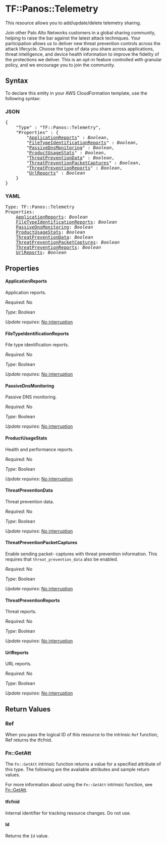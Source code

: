 # TF::Panos::Telemetry

This resource allows you to add/update/delete telemetry sharing.

Join other Palo Alto Networks customers in a global sharing community, helping
to raise the bar against the latest attack techniques. Your participation
allows us to deliver new threat prevention controls across the attack
lifecycle. Choose the type of data you share across applications, threat
intelligence, and device health information to improve the fidelity of the
protections we deliver. This is an opt-in feature controlled with granular
policy, and we encourage you to join the community.

## Syntax

To declare this entity in your AWS CloudFormation template, use the following syntax:

### JSON

<pre>
{
    "Type" : "TF::Panos::Telemetry",
    "Properties" : {
        "<a href="#applicationreports" title="ApplicationReports">ApplicationReports</a>" : <i>Boolean</i>,
        "<a href="#filetypeidentificationreports" title="FileTypeIdentificationReports">FileTypeIdentificationReports</a>" : <i>Boolean</i>,
        "<a href="#passivednsmonitoring" title="PassiveDnsMonitoring">PassiveDnsMonitoring</a>" : <i>Boolean</i>,
        "<a href="#productusagestats" title="ProductUsageStats">ProductUsageStats</a>" : <i>Boolean</i>,
        "<a href="#threatpreventiondata" title="ThreatPreventionData">ThreatPreventionData</a>" : <i>Boolean</i>,
        "<a href="#threatpreventionpacketcaptures" title="ThreatPreventionPacketCaptures">ThreatPreventionPacketCaptures</a>" : <i>Boolean</i>,
        "<a href="#threatpreventionreports" title="ThreatPreventionReports">ThreatPreventionReports</a>" : <i>Boolean</i>,
        "<a href="#urlreports" title="UrlReports">UrlReports</a>" : <i>Boolean</i>
    }
}
</pre>

### YAML

<pre>
Type: TF::Panos::Telemetry
Properties:
    <a href="#applicationreports" title="ApplicationReports">ApplicationReports</a>: <i>Boolean</i>
    <a href="#filetypeidentificationreports" title="FileTypeIdentificationReports">FileTypeIdentificationReports</a>: <i>Boolean</i>
    <a href="#passivednsmonitoring" title="PassiveDnsMonitoring">PassiveDnsMonitoring</a>: <i>Boolean</i>
    <a href="#productusagestats" title="ProductUsageStats">ProductUsageStats</a>: <i>Boolean</i>
    <a href="#threatpreventiondata" title="ThreatPreventionData">ThreatPreventionData</a>: <i>Boolean</i>
    <a href="#threatpreventionpacketcaptures" title="ThreatPreventionPacketCaptures">ThreatPreventionPacketCaptures</a>: <i>Boolean</i>
    <a href="#threatpreventionreports" title="ThreatPreventionReports">ThreatPreventionReports</a>: <i>Boolean</i>
    <a href="#urlreports" title="UrlReports">UrlReports</a>: <i>Boolean</i>
</pre>

## Properties

#### ApplicationReports

Application reports.

_Required_: No

_Type_: Boolean

_Update requires_: [No interruption](https://docs.aws.amazon.com/AWSCloudFormation/latest/UserGuide/using-cfn-updating-stacks-update-behaviors.html#update-no-interrupt)

#### FileTypeIdentificationReports

File type identification
reports.

_Required_: No

_Type_: Boolean

_Update requires_: [No interruption](https://docs.aws.amazon.com/AWSCloudFormation/latest/UserGuide/using-cfn-updating-stacks-update-behaviors.html#update-no-interrupt)

#### PassiveDnsMonitoring

Passive DNS monitoring.

_Required_: No

_Type_: Boolean

_Update requires_: [No interruption](https://docs.aws.amazon.com/AWSCloudFormation/latest/UserGuide/using-cfn-updating-stacks-update-behaviors.html#update-no-interrupt)

#### ProductUsageStats

Health and performance reports.

_Required_: No

_Type_: Boolean

_Update requires_: [No interruption](https://docs.aws.amazon.com/AWSCloudFormation/latest/UserGuide/using-cfn-updating-stacks-update-behaviors.html#update-no-interrupt)

#### ThreatPreventionData

Threat prevention data.

_Required_: No

_Type_: Boolean

_Update requires_: [No interruption](https://docs.aws.amazon.com/AWSCloudFormation/latest/UserGuide/using-cfn-updating-stacks-update-behaviors.html#update-no-interrupt)

#### ThreatPreventionPacketCaptures

Enable sending packet-
captures with threat prevention information. This requires that
`threat_prevention_data` also be enabled.

_Required_: No

_Type_: Boolean

_Update requires_: [No interruption](https://docs.aws.amazon.com/AWSCloudFormation/latest/UserGuide/using-cfn-updating-stacks-update-behaviors.html#update-no-interrupt)

#### ThreatPreventionReports

Threat reports.

_Required_: No

_Type_: Boolean

_Update requires_: [No interruption](https://docs.aws.amazon.com/AWSCloudFormation/latest/UserGuide/using-cfn-updating-stacks-update-behaviors.html#update-no-interrupt)

#### UrlReports

URL reports.

_Required_: No

_Type_: Boolean

_Update requires_: [No interruption](https://docs.aws.amazon.com/AWSCloudFormation/latest/UserGuide/using-cfn-updating-stacks-update-behaviors.html#update-no-interrupt)

## Return Values

### Ref

When you pass the logical ID of this resource to the intrinsic `Ref` function, Ref returns the tfcfnid.

### Fn::GetAtt

The `Fn::GetAtt` intrinsic function returns a value for a specified attribute of this type. The following are the available attributes and sample return values.

For more information about using the `Fn::GetAtt` intrinsic function, see [Fn::GetAtt](https://docs.aws.amazon.com/AWSCloudFormation/latest/UserGuide/intrinsic-function-reference-getatt.html).

#### tfcfnid

Internal identifier for tracking resource changes. Do not use.

#### Id

Returns the <code>Id</code> value.

